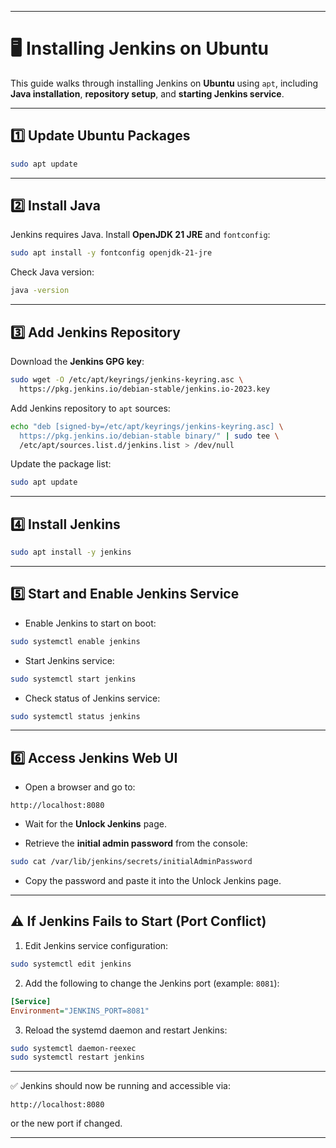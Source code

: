 
---

# 🖥️ Installing Jenkins on Ubuntu

This guide walks through installing Jenkins on **Ubuntu** using `apt`, including **Java installation**, **repository setup**, and **starting Jenkins service**.

---

## 1️⃣ Update Ubuntu Packages

```bash
sudo apt update
```

---

## 2️⃣ Install Java

Jenkins requires Java. Install **OpenJDK 21 JRE** and `fontconfig`:

```bash
sudo apt install -y fontconfig openjdk-21-jre
```

Check Java version:

```bash
java -version
```

---

## 3️⃣ Add Jenkins Repository

Download the **Jenkins GPG key**:

```bash
sudo wget -O /etc/apt/keyrings/jenkins-keyring.asc \
  https://pkg.jenkins.io/debian-stable/jenkins.io-2023.key
```

Add Jenkins repository to `apt` sources:

```bash
echo "deb [signed-by=/etc/apt/keyrings/jenkins-keyring.asc] \
  https://pkg.jenkins.io/debian-stable binary/" | sudo tee \
  /etc/apt/sources.list.d/jenkins.list > /dev/null
```

Update the package list:

```bash
sudo apt update
```

---

## 4️⃣ Install Jenkins

```bash
sudo apt install -y jenkins
```

---

## 5️⃣ Start and Enable Jenkins Service

* Enable Jenkins to start on boot:

```bash
sudo systemctl enable jenkins
```

* Start Jenkins service:

```bash
sudo systemctl start jenkins
```

* Check status of Jenkins service:

```bash
sudo systemctl status jenkins
```

---

## 6️⃣ Access Jenkins Web UI

* Open a browser and go to:

```text
http://localhost:8080
```

* Wait for the **Unlock Jenkins** page.

* Retrieve the **initial admin password** from the console:

```bash
sudo cat /var/lib/jenkins/secrets/initialAdminPassword
```

* Copy the password and paste it into the Unlock Jenkins page.

---

## ⚠️ If Jenkins Fails to Start (Port Conflict)

1. Edit Jenkins service configuration:

```bash
sudo systemctl edit jenkins
```

2. Add the following to change the Jenkins port (example: `8081`):

```ini
[Service]
Environment="JENKINS_PORT=8081"
```

3. Reload the systemd daemon and restart Jenkins:

```bash
sudo systemctl daemon-reexec
sudo systemctl restart jenkins
```

---

✅ Jenkins should now be running and accessible via:

```text
http://localhost:8080
```

or the new port if changed.

---
